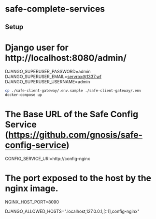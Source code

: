 # safe-complete-services

## Setup


# Django user for http://localhost:8080/admin/
DJANGO_SUPERUSER_PASSWORD=admin
DJANGO_SUPERUSER_EMAIL=servrox@1337.wf
DJANGO_SUPERUSER_USERNAME=admin


```bash
cp ./safe-client-gateway/.env.sample ./safe-client-gateway/.env
docker-compose up
```

# The Base URL of the Safe Config Service (https://github.com/gnosis/safe-config-service)
CONFIG_SERVICE_URI=http://config-nginx

# The port exposed to the host by the nginx image.
NGINX_HOST_PORT=8090

DJANGO_ALLOWED_HOSTS=".localhost,127.0.0.1,[::1],config-nginx"

